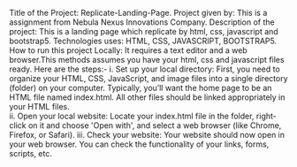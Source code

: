 Title of the Project:  Replicate-Landing-Page.
Project given by: This is a assignment from Nebula Nexus Innovations Company.
Description of the project: This is a landing page which replicate by html, css, javascript and bootstrap5.
Technologies uses: HTML, CSS, JAVASCRIPT, BOOTSTRAP5.
How to run this project Locally: It requires a text editor and a web browser.This methods assumes you have your html, css and javascript files ready.
Here are the steps:-
i. Set up your local directory: First, you need to organize your HTML, CSS, JavaScript, and image files into a single directory (folder) on your computer. Typically, you’ll want the home page to be an HTML file named index.html. All other files should be linked appropriately in your HTML files.  
ii. Open your local website: Locate your index.html file in the folder, right-click on it and choose 'Open with', and select a web browser (like Chrome, Firefox, or Safari).
iii. Check your website: Your website should now open in your web browser. You can check the functionality of your links, forms, scripts, etc.


